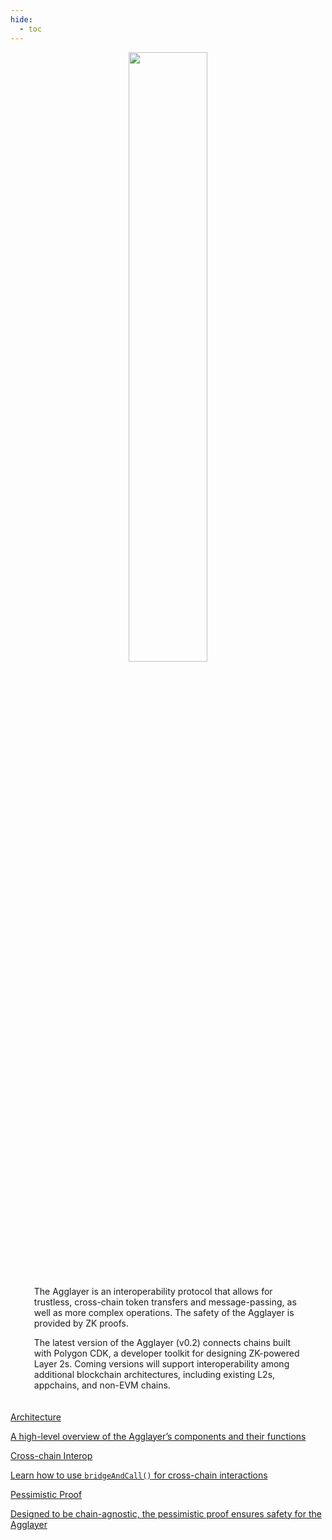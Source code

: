 ```yaml
---
hide:
  - toc
---
```


<style>
   .md-content h1:first-of-type {
      display: none;
   }
</style>

<style>
   .git-revision-date-localized-plugin, .md-source-file, .md-content__button.md-icon {
      display: none;
   }
</style>

<div class="section-wrapper product-section-head" style="text-align: center;">
   <div class="hero-image">
      <img src="/img/katana/katana-hero.svg" loading="lazy" class="hero-image" style="width: 50%; display: block; margin: 0 auto; padding-bottom: 0; margin-bottom: -10px;">
   </div>
</div>

<div class="hero-left" style="max-width: 85%; margin: 0 auto; padding: 20px; text-align: left;">
   <p class="hero-subtext">The Agglayer is an interoperability protocol that allows for trustless, cross-chain token transfers and message-passing, as well as more complex operations. The safety of the Agglayer is provided by ZK proofs.</p>
   <p class="hero-subtext">The latest version of the Agglayer (v0.2) connects chains built with Polygon CDK, a developer toolkit for designing ZK-powered Layer 2s. Coming versions will support interoperability among additional blockchain architectures, including existing L2s, appchains, and non-EVM chains.</p>
</div>

<div class="grid-container">
   <div class="grid-item">
    <a href="/agglayer/core-concepts/architecture/">
        <div class="product-list-item-header">
            <div class="feature-card-heading">Architecture</div>
        </div>
        <p class="feature-paragraph">A high-level overview of the Agglayer’s components and their functions</p>
    </a>
</div>
<div class="grid-item">
    <a href="/agglayer/how-to/transfer-and-call/">
        <div class="product-list-item-header">
            <div class="feature-card-heading">Cross-chain Interop</div>
        </div>
        <p class="feature-paragraph">Learn how to use <code>bridgeAndCall()</code> for cross-chain interactions</p>
    </a>
</div>
<div class="grid-item">
    <a href="/agglayer/core-concepts/pessimistic-proof/">
        <div class="product-list-item-header">
            <div class="feature-card-heading">Pessimistic Proof</div>
        </div>
        <p class="feature-paragraph">Designed to be chain-agnostic, the pessimistic proof ensures safety for the Agglayer</p>
    </a>
</div>
</div>
